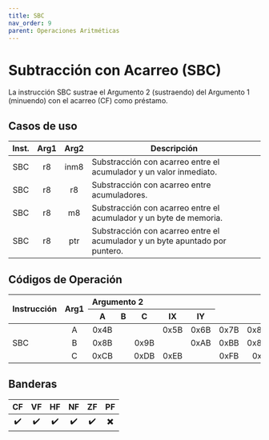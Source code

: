 ```yaml
---
title: SBC
nav_order: 9
parent: Operaciones Aritméticas
---
```


# Subtracción con Acarreo (SBC)

La instrucción SBC sustrae el Argumento 2 (sustraendo) del Argumento 1 (minuendo) con el acarreo (CF) como préstamo.

## Casos de uso

| Inst. |             Arg1             | Arg2 | Descripción                                                     |
|:-----:|:----------------------------:|:----:|-----------------------------------------------------------------|
| SBC   | r8 | inm8 | Substracción con acarreo entre el acumulador y un valor inmediato.                  |
| SBC   | r8 | r8   | Substracción con acarreo entre acumuladores. |
| SBC   | r8 | m8   | Substracción con acarreo entre el acumulador y un byte de memoria.                  |
| SBC   | r8 | ptr  | Substracción con acarreo entre el acumulador y un byte apuntado por puntero.                  |

## Códigos de Operación

<table>
    <thead>
        <tr>
            <th rowspan=3 style="text-align: left;">Instrucción</th>
            <th rowspan=3 style="text-align: left;">Arg1</th>
            <th colspan=8 style="text-align: left;">Argumento 2</th>
            <th rowspan=2 style="text-align: center;">Inmediato</th>
            <th rowspan=2 style="text-align: center;">Inherente</th>
            <th colspan=3 style="text-align: center;">Acumuladores</th>
            <th rowspan=2 style="text-align: center;">Directo</th>
            <th colspan=2 style="text-align: center;">Indexado</th>
        </tr>
        <tr>
            <th style="text-align: center;">A</th>
            <th style="text-align: center;">B</th>
            <th style="text-align: center;">C</th>
            <th style="text-align: center;">IX</th>
            <th style="text-align: center;">IY</th>
        </tr>
    </thead>
    <tbody>
        <tr>
            <td rowspan=3 style="text-align: left;">SBC</td>
            <td style="text-align: center;">A</td>
            <td style="text-align: center;">0x4B</td>
            <td style="text-align: center;"></td>
            <td style="text-align: center;"></td>
            <td style="text-align: center;">0x5B</td>
            <td style="text-align: center;">0x6B</td>
            <td style="text-align: center;">0x7B</td>
            <td style="text-align: center;">0x800B</td>
            <td style="text-align: center;">0x808B</td>
        </tr>
        <tr>
            <td style="text-align: center;">B</td>
            <td style="text-align: center;">0x8B</td>
            <td style="text-align: center;"></td>
            <td style="text-align: center;">0x9B</td>
            <td style="text-align: center;"></td>
            <td style="text-align: center;">0xAB</td>
            <td style="text-align: center;">0xBB</td>
            <td style="text-align: center;">0x801B</td>
            <td style="text-align: center;">0x809B</td>
        </tr>
        <tr>
            <td style="text-align: center;">C</td>
            <td style="text-align: center;">0xCB</td>
            <td style="text-align: center;"></td>
            <td style="text-align: center;">0xDB</td>
            <td style="text-align: center;">0xEB</td>
            <td style="text-align: center;"></td>
            <td style="text-align: center;">0xFB</td>
            <td style="text-align: center;">0x2B</td>
            <td style="text-align: center;">0xAB</td>
        </tr>
    </tbody>
</table>

## Banderas

| CF  | VF  | HF  | NF  | ZF  | PF  |
|:---:|:---:|:---:|:---:|:---:|:---:|
| ✔️  | ✔️  | ✔️  | ✔️  | ✔️  | ✖️  |
